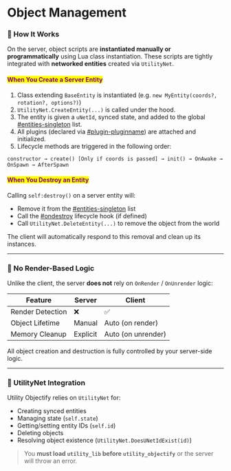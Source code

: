 # Object Management

### 🧠 How It Works

On the server, object scripts are **instantiated manually or programmatically** using Lua class instantiation. These scripts are tightly integrated with **networked entities** created via `UtilityNet`.

#### <mark style="color:purple;">When You Create a Server Entity</mark>

1. Class extending `BaseEntity` is instantiated (e.g. `new MyEntity(coords?, rotation?, options?)`)
2. `UtilityNet.CreateEntity(...)` is called under the hood.
3. The entity is given a `uNetId`, synced state, and added to the global [#entities-singleton](../shared/entities-singleton.md#entities-singleton "mention") list.
4. All plugins (declared via [#plugin-pluginname](../shared/decorators.md#plugin-pluginname "mention")) are attached and initialized.
5. Lifecycle methods are triggered in the following order:

```
constructor → create() [Only if coords is passed] → init() → OnAwake → OnSpawn → AfterSpawn
```

#### <mark style="color:purple;">When You Destroy an Entity</mark>

Calling `self:destroy()` on a server entity will:

* Remove it from the [#entities-singleton](../shared/entities-singleton.md#entities-singleton "mention") list
* Call the [#ondestroy](../shared/hooks.md#ondestroy "mention") lifecycle hook (if defined)
* Call `UtilityNet.DeleteEntity(...)` to remove the object from the world

The client will automatically respond to this removal and clean up its instances.

***

### 🔁 No Render-Based Logic

Unlike the client, the server **does not** rely on `OnRender` / `OnUnrender` logic:

| Feature          | Server   | Client             |
| ---------------- | -------- | ------------------ |
| Render Detection | ❌        | ✅                  |
| Object Lifetime  | Manual   | Auto (on render)   |
| Memory Cleanup   | Explicit | Auto (on unrender) |

All object creation and destruction is fully controlled by your server-side logic.

***

### 🧰 UtilityNet Integration

Utility Objectify relies on `UtilityNet` for:

* Creating synced entities
* Managing state (`self.state`)
* Getting/setting entity IDs (`self.id`)
* Deleting objects
* Resolving object existence (`UtilityNet.DoesUNetIdExist(id)`)

> You **must load `utility_lib` before `utility_objectify`** or the server will throw an error.
